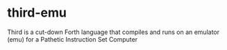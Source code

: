 # third-emu
Third is a cut-down Forth language that compiles and runs on an emulator (emu) for a Pathetic Instruction Set Computer
